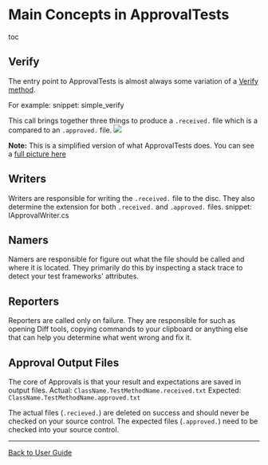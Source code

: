 # Main Concepts in ApprovalTests

toc

## Verify
The entry point to ApprovalTests is almost always some variation of a [Verify method](../Verify.md).

For example: 
snippet: simple_verify

This call brings together three things to produce a `.received.` file which is a compared to an `.approved.` file.
![](MainConceptsSimplified.svg)

**Note:** This is a simplified version of what ApprovalTests does. You can see a [full picture here](MainConceptsComplete.svg)

## Writers
Writers are responsible for writing the `.received.` file to the disc.
They also determine the extension for both `.received.` and `.approved.` files.
snippet: IApprovalWriter.cs

## Namers
Namers are responsible for figure out what the file should be called and where it is located.
They primarily do this by inspecting a stack trace to detect your test frameworks' attributes.

## Reporters
Reporters are called only on failure.
They are responsible for such as opening Diff tools, copying commands to your clipboard or anything else that can help you determine what went wrong and fix it. 

## Approval Output Files
The core of Approvals is that your result and expectations are saved in output files.
Actual: `ClassName.TestMethodName.received.txt`
Expected: `ClassName.TestMethodName.approved.txt`

The actual files (`.recieved.`) are deleted on success and should never be checked on your source control.
The expected files (`.approved.`) need to be checked into your source control.

---

[Back to User Guide](../readme.md#top)